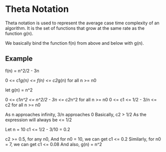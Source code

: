 # Theta Notation

Theta notation is used to represent the average case time complexity of an algorithm. It is the set of functions that grow at the same rate as the function g(n).

We basically bind the function f(n) from above and below with g(n).

## Example

f(n) = n^2/2 - 3n 

0 <= c1*g(n) <= f(n) <= c2*g(n) for all n >= n0

let g(n) = n^2

0 <= c1*n^2 <= n^2/2 - 3n <= c2*n^2 for all n >= n0
0 <= c1 <= 1/2 - 3/n <= c2 for all n >= n0

As n approaches infinity, 3/n approaches 0
Basically, c2 > 1/2 As the expression will always be <= 1/2

Let n = 10
c1 <= 1/2 - 3/10 = 0.2

c2 >= 0.5, for any n0,
And for n0 = 10, we can get c1 <= 0.2
Similarly, for n0 = 7, we can get c1 <= 0.08
And also, g(n) = n^2


